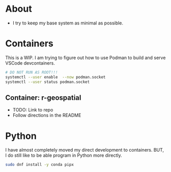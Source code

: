 # About

- I try to keep my base system as minimal as possible.



# Containers

This is a WIP. I am trying to figure out how to use Podman to build and serve VSCode devcontainers.

```bash
# DO NOT RUN AS ROOT!!!
systemctl --user enable  --now podman.socket
systemctl --user status podman.socket
```

## Container: r-geospatial

- TODO: Link to repo
- Follow directions in the README


# Python

I have almost completely moved my direct development to containers. BUT, I do still like to be able program in Python more directly.

```bash
sudo dnf install -y conda pipx
```

